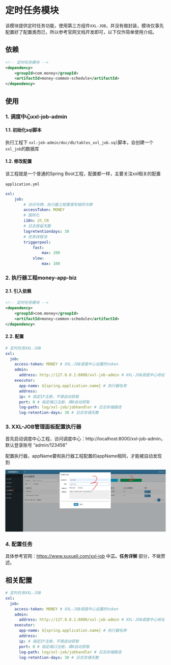 # 定时任务模块

​	该模块提供定时任务功能，使用第三方组件`XXL-JOB`，并没有做封装，模块仅事先配置好了配置类而已，所以参考官网文档开发即可，以下仅作简单使用介绍。

## 依赖

~~~xml
<!-- 定时任务模块 -->
<dependency>
    <groupId>com.money</groupId>
    <artifactId>money-common-schedule</artifactId>
</dependency>
~~~

## 使用

### 1. 调度中心xxl-job-admin

#### 1.1. 初始化sql脚本

执行工程下 `xxl-job-admin/doc/db/tables_xxl_job.sql`脚本，会创建一个`xxl_job`的数据库

#### 1.2. 修改配置

该工程就是一个普通的Spring Boot工程，配置都一样，主要关注xxl相关的配置

`application.yml`

~~~yml
xxl:
    job:
    	# 访问令牌，执行器工程需填写相同令牌
        accessToken: MONEY
        # 国际化
        i18n: zh_CN
        # 日志保留天数
        logretentiondays: 30
        # 任务线程池
        triggerpool:
            fast:
                max: 200
            slow:
                max: 100
~~~

### 2. 执行器工程money-app-biz

#### 2.1. 引入依赖

~~~xml
<!-- 定时任务模块 -->
<dependency>
    <groupId>com.money</groupId>
    <artifactId>money-common-schedule</artifactId>
</dependency>
~~~

#### 2.2. 配置

~~~yml
# 定时任务XXL-JOB
xxl:
  job:
    access-token: MONEY # XXL-JOB调度中心设置的token
    admin:
      address: http://127.0.0.1:8000/xxl-job-admin # XXL-JOB调度中心地址
    executor:
      app-name: ${spring.application.name} # 执行器名称
      address:
      ip: # 指定IP注册，不填自动获取
      port: 0 # 指定端口注册，填0自动获取
      log-path: log/xxl-job/jobhandler # 日志存储路径
      log-retention-days: 30 # 日志存储天数
~~~

### 3. XXL-JOB管理面板配置执行器

首先启动调度中心工程，访问调度中心：http://localhost:8000/xxl-job-admin，默认登录账号 “admin/123456”

配置执行器，appName要和执行器工程配置的appName相同，才能被自动发现到

![image-20220722222543189](money-common-schedule.assets/image-20220722222543189.png)

### 4. 配置任务

具体参考官网：https://www.xuxueli.com/xxl-job 中**三、任务详解** 部分，不做赘述。

## 相关配置

~~~yml
# 定时任务XXL-JOB
xxl:
  job:
    access-token: MONEY # XXL-JOB调度中心设置的token
    admin:
      address: http://127.0.0.1:8000/xxl-job-admin # XXL-JOB调度中心地址
    executor:
      app-name: ${spring.application.name} # 执行器名称
      address:
      ip: # 指定IP注册，不填自动获取
      port: 0 # 指定端口注册，填0自动获取
      log-path: log/xxl-job/jobhandler # 日志存储路径
      log-retention-days: 30 # 日志存储天数
~~~

